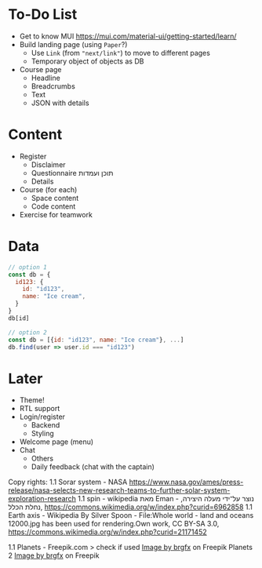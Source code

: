 # To-Do List

- Get to know MUI
https://mui.com/material-ui/getting-started/learn/
- Build landing page (using `Paper`?)
  - Use `Link` (from `"next/link"`) to move to different pages
  - Temporary object of objects as DB
- Course page
  - Headline
  - Breadcrumbs 
  - Text
  - JSON with details

# Content

- Register
  - Disclaimer
  - Questionnaire תוכן ועמדות
  - Details
- Course (for each)
  - Space content
  - Code content
- Exercise for teamwork

# Data

```javascript
// option 1
const db = {
  id123: {
    id: "id123",
    name: "Ice cream",
  }
}
db[id]

// option 2
const db = [{id: "id123", name: "Ice cream"}, ...]
db.find(user => user.id === "id123")
```

# Later

- Theme!
- RTL support
- Login/register
  - Backend
  - Styling
- Welcome page (menu)
- Chat
  - Others
  - Daily feedback (chat with the captain)


Copy rights:
1.1 Sorar system - NASA
https://www.nasa.gov/ames/press-release/nasa-selects-new-research-teams-to-further-solar-system-exploration-research
1.1 spin - wikipedia
מאת Eman - נוצר על־ידי מעלה היצירה, נחלת הכלל, https://commons.wikimedia.org/w/index.php?curid=6962858
1.1 Earth axis - Wikipedia
By Silver Spoon - File:Whole world - land and oceans 12000.jpg has been used for rendering.Own work, CC BY-SA 3.0, https://commons.wikimedia.org/w/index.php?curid=21171452

1.1 Planets - Freepik.com > check if used 
<a href="https://www.freepik.com/free-vector/planets-galaxy_4228290.htm#query=solar%20system%20planets&position=5&from_view=keyword&track=ais">Image by brgfx</a> on Freepik
Planets 2
<a href="https://www.freepik.com/free-vector/lllustration-planets-solar-system-white-background_1109667.htm#query=solar%20system%20planets&position=6&from_view=search&track=ais">Image by brgfx</a> on Freepik